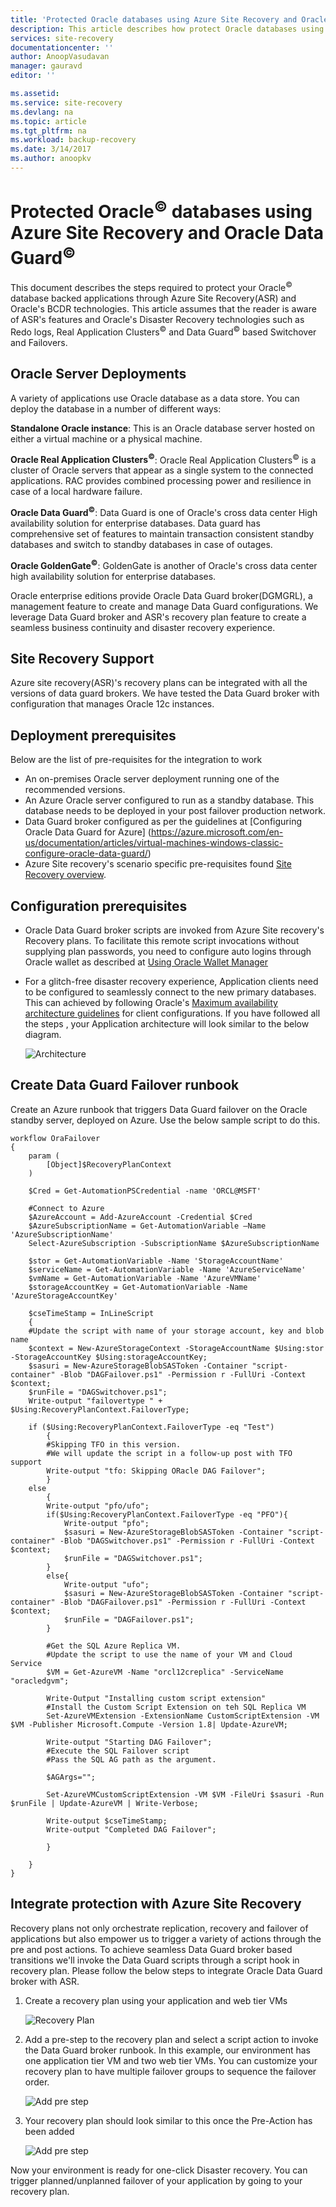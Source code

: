 ```yaml
---
title: 'Protected Oracle databases using Azure Site Recovery and Oracle Data Guard| Microsoft Docs'
description: This article describes how protect Oracle databases using Azure Site Recovery.
services: site-recovery
documentationcenter: ''
author: AnoopVasudavan
manager: gauravd
editor: ''

ms.assetid:
ms.service: site-recovery
ms.devlang: na
ms.topic: article
ms.tgt_pltfrm: na
ms.workload: backup-recovery
ms.date: 3/14/2017
ms.author: anoopkv
---
```


# Protected Oracle<sup>&copy;</sup> databases using Azure Site Recovery and Oracle Data Guard<sup>&copy;</sup>
This document describes the steps required to protect your Oracle<sup>&copy;</sup> database backed applications through Azure Site Recovery(ASR) and Oracle's BCDR technologies. This article assumes that the reader is aware of ASR's features and Oracle's Disaster Recovery technologies such as Redo logs, Real Application Clusters<sup>&copy;</sup> and Data Guard<sup>&copy;</sup> based Switchover and Failovers.


## Oracle Server Deployments

A variety of applications use Oracle database as a data store. You can deploy the database in a number of different ways:

**Standalone Oracle instance**:  This is an Oracle database server hosted on either a virtual machine or a physical machine.

**Oracle Real Application Clusters<sup>&copy;</sup>**: Oracle Real Application Clusters<sup>&copy;</sup> is a cluster of Oracle servers that appear as a single system to the connected applications. RAC provides combined processing power and resilience in case of a local hardware failure.

**Oracle Data Guard<sup>&copy;</sup>**: Data Guard is one of Oracle's cross data center High availability solution for enterprise databases.  Data guard has comprehensive set of features to maintain transaction consistent standby databases and switch to standby databases in case of outages.

**Oracle GoldenGate<sup>&copy;</sup>**: GoldenGate is another of Oracle's cross data center high availability solution for enterprise databases.

Oracle enterprise editions provide Oracle Data Guard broker(DGMGRL), a management feature to create and manage Data Guard configurations. We leverage Data Guard broker and ASR's recovery plan feature to create a seamless business continuity and disaster recovery experience.


## Site Recovery Support
Azure site recovery(ASR)'s recovery plans can be integrated with all the versions of data guard brokers.  We have tested the Data Guard broker with configuration that manages Oracle 12c instances.

## Deployment prerequisites
Below are the list of pre-requisites for the integration to work
*  An on-premises Oracle server deployment running one of the recommended versions.
*  An Azure Oracle server configured to run as a standby database. This database needs to be deployed in your post failover production network.
*  Data Guard broker configured as per the guidelines at [Configuring Oracle Data Guard for Azure] (https://azure.microsoft.com/en-us/documentation/articles/virtual-machines-windows-classic-configure-oracle-data-guard/)
* Azure Site recovery's scenario specific pre-requisites found [Site Recovery overview](https://azure.microsoft.com/en-us/documentation/articles/site-recovery-overview/).


## Configuration prerequisites
* Oracle Data Guard broker scripts are invoked from Azure Site recovery's Recovery plans. To facilitate this remote script invocations without supplying plan passwords, you need to configure auto logins through Oracle wallet as described at [Using Oracle Wallet Manager](https://docs.oracle.com/cd/B28359_01/network.111/b28530/asowalet.htm#i1009041)
* For a glitch-free disaster recovery experience, Application clients need to be configured to seamlessly connect to the new primary databases. This can achieved by following Oracle's [Maximum availability architecture guidelines](http://www.oracle.com/technetwork/database/availability/client-failover-2280805.pdf) for client configurations.
If you have followed all the steps , your Application architecture will look similar to the below diagram.

    ![Architecture](./media/site-recovery-oracle-dataguard/architecture.png)

## Create Data Guard Failover runbook
Create an Azure runbook that triggers Data Guard failover on the Oracle standby server, deployed on Azure. Use the below sample script to do this.

```
workflow OraFailover
{
    param (
        [Object]$RecoveryPlanContext
    )

    $Cred = Get-AutomationPSCredential -name 'ORCL@MSFT'

    #Connect to Azure
    $AzureAccount = Add-AzureAccount -Credential $Cred
    $AzureSubscriptionName = Get-AutomationVariable –Name 'AzureSubscriptionName'
    Select-AzureSubscription -SubscriptionName $AzureSubscriptionName

    $stor = Get-AutomationVariable -Name 'StorageAccountName'
    $serviceName = Get-AutomationVariable -Name 'AzureServiceName'
    $vmName = Get-AutomationVariable -Name 'AzureVMName'
    $storageAccountKey = Get-AutomationVariable -Name 'AzureStorageAccountKey'

    $cseTimeStamp = InLineScript
    {
    #Update the script with name of your storage account, key and blob name
    $context = New-AzureStorageContext -StorageAccountName $Using:stor -StorageAccountKey $Using:storageAccountKey;
    $sasuri = New-AzureStorageBlobSASToken -Container "script-container" -Blob "DAGFailover.ps1" -Permission r -FullUri -Context $context;
    $runFile = "DAGSwitchover.ps1";
    Write-output "failovertype " + $Using:RecoveryPlanContext.FailoverType;

    if ($Using:RecoveryPlanContext.FailoverType -eq "Test")
        {
        #Skipping TFO in this version.
        #We will update the script in a follow-up post with TFO support
        Write-output "tfo: Skipping ORacle DAG Failover";
        }
    else
        {
        Write-output "pfo/ufo";
        if($Using:RecoveryPlanContext.FailoverType -eq "PFO"){
            Write-output "pfo";
            $sasuri = New-AzureStorageBlobSASToken -Container "script-container" -Blob "DAGSwitchover.ps1" -Permission r -FullUri -Context $context;
            $runFile = "DAGSwitchover.ps1";
        }
        else{
            Write-output "ufo";
            $sasuri = New-AzureStorageBlobSASToken -Container "script-container" -Blob "DAGFailover.ps1" -Permission r -FullUri -Context $context;
            $runFile = "DAGFailover.ps1";
        }

        #Get the SQL Azure Replica VM.
        #Update the script to use the name of your VM and Cloud Service
        $VM = Get-AzureVM -Name "orcl12creplica" -ServiceName "oracledgvm";     

        Write-Output "Installing custom script extension"
        #Install the Custom Script Extension on teh SQL Replica VM
        Set-AzureVMExtension -ExtensionName CustomScriptExtension -VM $VM -Publisher Microsoft.Compute -Version 1.8| Update-AzureVM;

        Write-output "Starting DAG Failover";
        #Execute the SQL Failover script
        #Pass the SQL AG path as the argument.

        $AGArgs="";

        Set-AzureVMCustomScriptExtension -VM $VM -FileUri $sasuri -Run $runFile | Update-AzureVM | Write-Verbose;

        Write-output $cseTimeStamp;
        Write-output "Completed DAG Failover";

        }

    }
}
```

## Integrate protection with Azure Site Recovery
Recovery plans not only orchestrate replication, recovery and failover of applications but also empower us to trigger a variety of actions through the pre and post actions. To achieve seamless Data Guard broker based transitions we'll invoke the Data Guard scripts through a script hook in recovery plan.  Please follow the below steps to integrate Oracle Data Guard broker with ASR.
1. Create a recovery plan using your application and web tier VMs

    ![Recovery Plan](./media/site-recovery-oracle-dataguard/recoveryplan.png)

2. Add a pre-step to the recovery plan and select a script action to invoke the Data Guard broker runbook. In this example, our environment has one application tier VM and two web tier VMs. You can customize your recovery plan to have multiple failover groups to sequence the failover order.

    ![Add pre step](./media/site-recovery-oracle-dataguard/presetp.png)

3. Your recovery plan should look similar to this once the Pre-Action has been added

    ![Add pre step](./media/site-recovery-oracle-dataguard/postaddstep.png)

Now your environment is ready for one-click Disaster recovery. You can trigger planned/unplanned failover of your application by going to your recovery plan.
